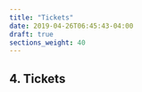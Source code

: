 ```yaml
---
title: "Tickets"
date: 2019-04-26T06:45:43-04:00
draft: true
sections_weight: 40
---
```


## 4. Tickets
